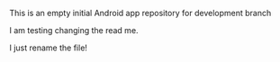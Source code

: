 This is an empty initial Android app repository for development branch

I am testing changing the read me.

I just rename the file!